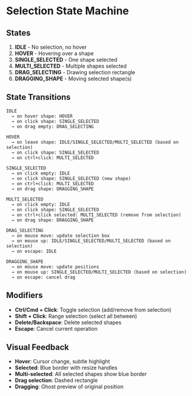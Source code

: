 # Selection State Machine

## States

1. **IDLE** - No selection, no hover
2. **HOVER** - Hovering over a shape
3. **SINGLE_SELECTED** - One shape selected
4. **MULTI_SELECTED** - Multiple shapes selected  
5. **DRAG_SELECTING** - Drawing selection rectangle
6. **DRAGGING_SHAPE** - Moving selected shape(s)

## State Transitions

```
IDLE
  → on hover shape: HOVER
  → on click shape: SINGLE_SELECTED
  → on drag empty: DRAG_SELECTING

HOVER
  → on leave shape: IDLE/SINGLE_SELECTED/MULTI_SELECTED (based on selection)
  → on click shape: SINGLE_SELECTED
  → on ctrl+click: MULTI_SELECTED

SINGLE_SELECTED
  → on click empty: IDLE
  → on click shape: SINGLE_SELECTED (new shape)
  → on ctrl+click: MULTI_SELECTED
  → on drag shape: DRAGGING_SHAPE
  
MULTI_SELECTED
  → on click empty: IDLE
  → on click shape: SINGLE_SELECTED
  → on ctrl+click selected: MULTI_SELECTED (remove from selection)
  → on drag shape: DRAGGING_SHAPE

DRAG_SELECTING
  → on mouse move: update selection box
  → on mouse up: IDLE/SINGLE_SELECTED/MULTI_SELECTED (based on selection)
  → on escape: IDLE

DRAGGING_SHAPE
  → on mouse move: update positions
  → on mouse up: SINGLE_SELECTED/MULTI_SELECTED (based on selection)
  → on escape: cancel drag
```

## Modifiers

- **Ctrl/Cmd + Click**: Toggle selection (add/remove from selection)
- **Shift + Click**: Range selection (select all between)
- **Delete/Backspace**: Delete selected shapes
- **Escape**: Cancel current operation

## Visual Feedback

- **Hover**: Cursor change, subtle highlight
- **Selected**: Blue border with resize handles
- **Multi-selected**: All selected shapes show blue border
- **Drag selection**: Dashed rectangle
- **Dragging**: Ghost preview of original position